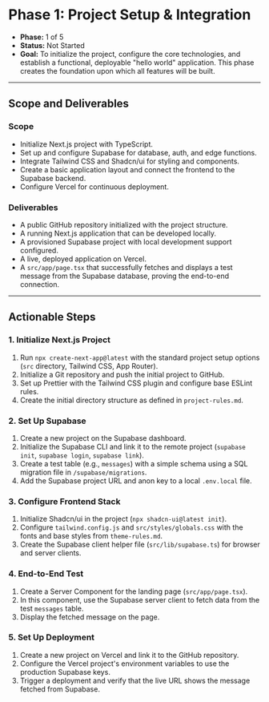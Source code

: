 # Phase 1: Project Setup & Integration

- **Phase:** 1 of 5
- **Status:** Not Started
- **Goal:** To initialize the project, configure the core technologies, and establish a functional, deployable "hello world" application. This phase creates the foundation upon which all features will be built.

---

## Scope and Deliverables

### Scope
- Initialize Next.js project with TypeScript.
- Set up and configure Supabase for database, auth, and edge functions.
- Integrate Tailwind CSS and Shadcn/ui for styling and components.
- Create a basic application layout and connect the frontend to the Supabase backend.
- Configure Vercel for continuous deployment.

### Deliverables
- A public GitHub repository initialized with the project structure.
- A running Next.js application that can be developed locally.
- A provisioned Supabase project with local development support configured.
- A live, deployed application on Vercel.
- A `src/app/page.tsx` that successfully fetches and displays a test message from the Supabase database, proving the end-to-end connection.

---

## Actionable Steps

### 1. Initialize Next.js Project
1.  Run `npx create-next-app@latest` with the standard project setup options (`src` directory, Tailwind CSS, App Router).
2.  Initialize a Git repository and push the initial project to GitHub.
3.  Set up Prettier with the Tailwind CSS plugin and configure base ESLint rules.
4.  Create the initial directory structure as defined in `project-rules.md`.

### 2. Set Up Supabase
1.  Create a new project on the Supabase dashboard.
2.  Initialize the Supabase CLI and link it to the remote project (`supabase init`, `supabase login`, `supabase link`).
3.  Create a test table (e.g., `messages`) with a simple schema using a SQL migration file in `/supabase/migrations`.
4.  Add the Supabase project URL and anon key to a local `.env.local` file.

### 3. Configure Frontend Stack
1.  Initialize Shadcn/ui in the project (`npx shadcn-ui@latest init`).
2.  Configure `tailwind.config.js` and `src/styles/globals.css` with the fonts and base styles from `theme-rules.md`.
3.  Create the Supabase client helper file (`src/lib/supabase.ts`) for browser and server clients.

### 4. End-to-End Test
1.  Create a Server Component for the landing page (`src/app/page.tsx`).
2.  In this component, use the Supabase server client to fetch data from the test `messages` table.
3.  Display the fetched message on the page.

### 5. Set Up Deployment
1.  Create a new project on Vercel and link it to the GitHub repository.
2.  Configure the Vercel project's environment variables to use the production Supabase keys.
3.  Trigger a deployment and verify that the live URL shows the message fetched from Supabase. 